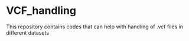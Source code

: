 # VCF_handling
This repository contains codes that can help with handling of .vcf files in different datasets
